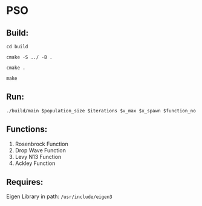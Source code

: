 # PSO

## Build:
```cd build```

```cmake -S ../ -B .```

```cmake .```

```make```

## Run:
```./build/main $population_size $iterations $v_max $x_spawn $function_no```

## Functions:
1. Rosenbrock Function
2. Drop Wave Function
3. Levy N13 Function
4. Ackley Function

## Requires:
Eigen Library in path: ```/usr/include/eigen3```
